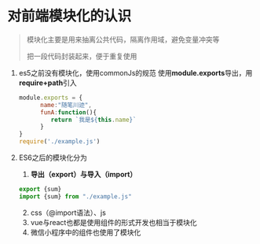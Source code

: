 # 对前端模块化的认识

> 模块化主要是用来抽离公共代码，隔离作用域，避免变量冲突等
>
> 把一段代码封装起来，便于重复使用

1. es5之前没有模块化，使用commonJs的规范
   使用**module.exports**导出，用**require+path**引入
    ```js
    module.exports = {
          name:"随笔川迹",
          funA:function(){
             return `我是${this.name}`
          }
    }
    require('./example.js')
    ```

2. ES6之后的模块化分为

    1. **导出（export）与导入（import）**

    ```js
    export {sum}
    import {sum} from "./example.js"
    ```

    2. css（@import语法）、js
    2. vue与react也都是使用组件的形式开发也相当于模块化
    3. 微信小程序中的组件也使用了模块化

